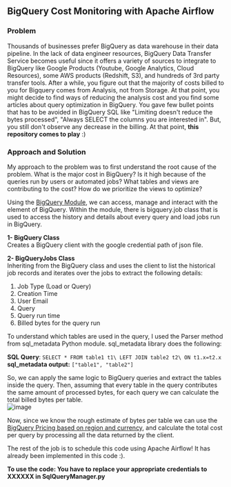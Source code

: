 ## BigQuery Cost Monitoring with Apache Airflow

### **Problem**
Thousands of businesses prefer BigQuery as data warehouse in their data pipeline. In the lack of data engineer resources, 
BigQuery Data Transfer Service becomes useful since it offers a variety of sources to integrate to BigQuery like Google 
Products (Youtube, Google Analytics, Cloud Resources), some AWS products (Redshift, S3), and hundreds of 3rd party 
transfer tools. After a while, you figure out that the majority of costs billed to you for Bigquery comes from
Analysis, not from Storage. At that point, you might decide to find ways of reducing the analysis cost and
you find some articles about query optimization in BigQuery. You gave few bullet points that has to be avoided in BigQuery SQL like 
"Limiting doesn't reduce the bytes processed", "Always SELECT the columns you are interested in". But, you still don't
observe any decrease in the billing. At that point, **this repository comes to play** :)


### **Approach and Solution**
My approach to the problem was to first understand the root cause of the problem. What is the major cost in BigQuery? 
Is it high because of the queries run by users or automated jobs? What tables and views are contributing to the cost? 
How do we prioritize the views to optimize?

Using the [BigQuery Module](https://googleapis.dev/python/bigquery/latest/index.html), we can access, manage and interact 
with the element of BigQuery. Within the module, there is bigquery.job class that is used to access the history and details 
about every query and load jobs run in BigQuery. 

**1- BigQuery Class**\
Creates a BigQuery client with the google credential path of json file.

**2- BigQueryJobs Class**\
Inheriting from the BigQuery class and uses the client to list the historical job records and iterates over the jobs
to extract the following details:

<ol>
  <li>Job Type (Load or Query)</li>
  <li>Creation Time</li>
  <li>User Email</li>
  <li>Query</li>
  <li>Query run time</li>
  <li>Billed bytes for the query run</li>
</ol>

To understand which tables are used in the query, I used the Parser method from sql_metadata Python module.
sql_metadata library does the following:

**SQL Query**: `SELECT * FROM table1 t1\
LEFT JOIN table2 t2\
ON t1.x=t2.x`\
**sql_metadata output:**
`["table1", "table2"]`

So, we can apply the same logic to BigQuery queries and extract the tables inside the query. Then, assuming that every 
table in the query contributes the same amount of processed bytes, for each query we can calculate the total billed bytes per table.\
![image](https://user-images.githubusercontent.com/48676337/196013075-09d120b2-2735-4185-abac-6e9c4fac30da.png)


Now, since we know the rough estimate of bytes per table we can use the [BigQuery Pricing based on region and currency](https://cloud.google.com/skus/?currency=USD&filter=bigquery+analysis), and calculate 
the total cost per query by processing all the data returned by the client. 

The rest of the job is to schedule this code using Apache Airflow! It has already been implemented in this code :). 

**To use the code:
You have to replace your appropriate credentials to XXXXXX in SqlQueryManager.py**




